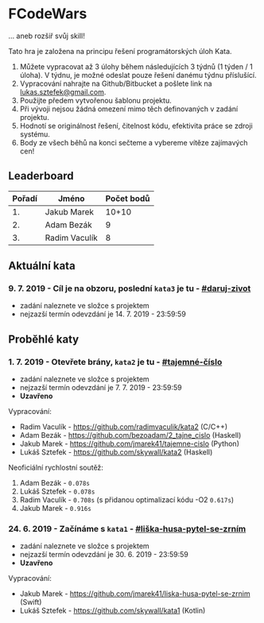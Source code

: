 # FCodeWars
… aneb rozšiř svůj skill!

Tato hra je založena na principu řešení programátorských úloh Kata. 

1. Můžete vypracovat až 3 úlohy během následujících 3 týdnů (1 týden / 1 úloha). V týdnu, je možné odeslat pouze řešení danému týdnu příslušící.
2. Vypracování nahrajte na Github/Bitbucket a pošlete link na lukas.sztefek@gmail.com.
3. Použijte předem vytvořenou šablonu projektu.
4. Při vývoji nejsou žádná omezení mimo těch definovaných v zadání projektu.
5. Hodnotí se originálnost řešení, čitelnost kódu, efektivita práce se zdroji systému.
6. Body ze všech běhů na konci sečteme a vybereme vítěze zajímavých cen!

## Leaderboard

| Pořadí |     Jméno    | Počet bodů |
| ------ | ------------ | ---------- |
| 1.     | Jakub Marek  |         10+10 |
| 2.     | Adam Bezák   |          9 |
| 3.     | Radim Vaculík  |          8 |

## Aktuální kata

### 9. 7. 2019 - Cíl je na obzoru, poslední `kata3` je tu - [#daruj-zivot](https://github.com/skywall/FCodeWars/tree/master/kata3)
- zadání naleznete ve složce s projektem
- nejzazší termín odevzdání je 14. 7. 2019 - 23:59:59

## Proběhlé katy

### 1. 7. 2019 - Otevřete brány, `kata2` je tu - [#tajemné-číslo](https://github.com/skywall/FCodeWars/tree/master/kata2)
- zadání naleznete ve složce s projektem
- nejzazší termín odevzdání je 7. 7. 2019 - 23:59:59
- **Uzavřeno**

Vypracování:
- Radim Vaculík - https://github.com/radimvaculik/kata2 (C/C++)
- Adam Bezák - https://github.com/bezoadam/2_tajne_cislo (Haskell)
- Jakub Marek - https://github.com/jmarek41/tajemne-cislo (Python)
- Lukáš Sztefek - https://github.com/skywall/kata2 (Haskell)

Neoficiální rychlostní soutěž:
1. Adam Bezák - `0.078s`
1. Lukáš Sztefek - `0.078s`
3. Radim Vaculík - `0.708s` (s přidanou optimalizací kódu -O2 `0.617s`)
4. Jakub Marek - `0.916s`

### 24. 6. 2019 - Začínáme s `kata1` - [#liška-husa-pytel-se-zrním](https://github.com/skywall/FCodeWars/tree/master/kata1)
- zadání naleznete ve složce s projektem
- nejzazší termín odevzdání je 30. 6. 2019 - 23:59:59
- **Uzavřeno**

Vypracování:
- Jakub Marek - https://github.com/jmarek41/liska-husa-pytel-se-zrnim (Swift)
- Lukáš Sztefek - https://github.com/skywall/kata1 (Kotlin)

